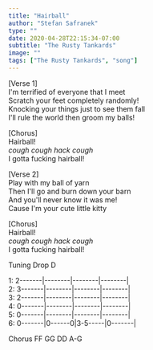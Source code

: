```yaml
---
title: "Hairball"
author: "Stefan Safranek"
type: ""
date: 2020-04-28T22:15:34-07:00
subtitle: "The Rusty Tankards"
image: ""
tags: ["The Rusty Tankards", "song"]
---
```


[Verse 1] <br>
I'm terrified of everyone that I meet <br>
Scratch your feet completely randomly! <br>
Knocking your things just to see them fall <br>
I'll rule the world then groom my balls!

[Chorus] <br>
Hairball! <br>
*cough cough hack cough* <br>
I gotta fucking hairball!

[Verse 2] <br>
Play with my ball of yarn <br>
Then I'll go and burn down your barn <br>
And you'll never know it was me! <br>
Cause I'm your cute little kitty

[Chorus] <br>
Hairball! <br>
*cough cough hack cough* <br>
I gotta fucking hairball!


Tuning Drop D

1: 2-------|--------|--------|--------|<br>
2: 3-------|--------|--------|--------|<br>
3: 2-------|--------|--------|--------|<br>
4: 0-------|--------|--------|--------|<br>
5: 0-------|--------|--------|--------|<br>
6: 0-------|0------0|3-5-----|0-------|<br>

Chorus
FF	GG	DD	A-G
